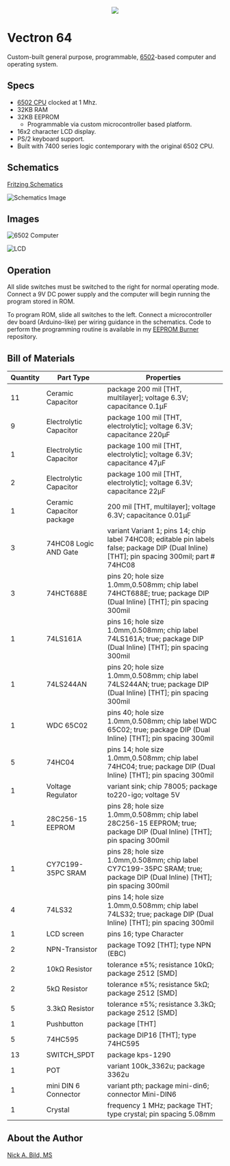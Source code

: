 <p align="center">
<img src="https://raw.githubusercontent.com/nickbild/6502_os/master/img/vectron_logo_small.png">
</p>

# Vectron 64

Custom-built general purpose, programmable, [6502](https://en.wikipedia.org/wiki/MOS_Technology_6502)-based computer and operating system.

## Specs

* [6502 CPU](https://en.wikipedia.org/wiki/MOS_Technology_6502) clocked at 1 Mhz.
* 32KB RAM
* 32KB EEPROM
  - Programmable via custom microcontroller based platform.
* 16x2 character LCD display.
* PS/2 keyboard support.
* Built with 7400 series logic contemporary with the original 6502 CPU.

## Schematics

[Fritzing Schematics](https://raw.githubusercontent.com/nickbild/6502_os/master/schematics/6502_computer.fzz)

![Schematics Image](https://raw.githubusercontent.com/nickbild/6502_os/master/schematics/6502_computer_bb.png)

## Images

![6502 Computer](https://raw.githubusercontent.com/nickbild/6502_os/master/img/20190407_151837.jpg)

![LCD](https://raw.githubusercontent.com/nickbild/6502_os/master/img/20181110_210151.jpg)

## Operation

All slide switches must be switched to the right for normal operating mode.  Connect a 9V DC power supply and the computer will begin running the program stored in ROM.

To program ROM, slide all switches to the left.  Connect a microcontroller dev board (Arduino-like) per wiring guidance in the schematics.  Code to perform the programming routine is available in my [EEPROM Burner](https://github.com/nickbild/eeprom_burner) repository.

## Bill of Materials

| Quantity | Part Type | Properties |
| -------- | --------- | ---------- |
| 11	| Ceramic Capacitor	| package 200 mil [THT, multilayer]; voltage 6.3V; capacitance 0.1µF |
| 9	| Electrolytic Capacitor | package 100 mil [THT, electrolytic]; voltage 6.3V; capacitance 220µF |
| 1	| Electrolytic Capacitor | package 100 mil [THT, electrolytic]; voltage 6.3V; capacitance 47µF |
| 2	| Electrolytic Capacitor | package 100 mil [THT, electrolytic]; voltage 6.3V; capacitance 22µF |
| 1	| Ceramic Capacitor	package | 200 mil [THT, multilayer]; voltage 6.3V; capacitance 0.01µF |
| 3	| 74HC08 Logic AND Gate	| variant Variant 1; pins 14; chip label 74HC08; editable pin labels false; package DIP (Dual Inline) [THT]; pin spacing 300mil; part # 74HC08 |
| 3	| 74HCT688E	| pins 20; hole size 1.0mm,0.508mm; chip label 74HCT688E; true; package DIP (Dual Inline) [THT]; pin spacing 300mil |
| 1	| 74LS161A	| pins 16; hole size 1.0mm,0.508mm; chip label 74LS161A; true; package DIP (Dual Inline) [THT]; pin spacing 300mil |
| 1	| 74LS244AN	| pins 20; hole size 1.0mm,0.508mm; chip label 74LS244AN; true; package DIP (Dual Inline) [THT]; pin spacing 300mil |
| 1	| WDC 65C02	| pins 40; hole size 1.0mm,0.508mm; chip label WDC 65C02; true; package DIP (Dual Inline) [THT]; pin spacing 300mil |
| 5	| 74HC04 | pins 14; hole size 1.0mm,0.508mm; chip label 74HC04; true; package DIP (Dual Inline) [THT]; pin spacing 300mil |
| 1	| Voltage Regulator	| variant sink; chip 78005; package to220-igo; voltage 5V |
| 1	| 28C256-15 EEPROM | pins 28; hole size 1.0mm,0.508mm; chip label 28C256-15 EEPROM; true; package DIP (Dual Inline) [THT]; pin spacing 300mil |
| 1	| CY7C199-35PC SRAM | pins 28; hole size 1.0mm,0.508mm; chip label CY7C199-35PC SRAM; true; package DIP (Dual Inline) [THT]; pin spacing 300mil |
| 4	| 74LS32 | pins 14; hole size 1.0mm,0.508mm; chip label 74LS32; true; package DIP (Dual Inline) [THT]; pin spacing 300mil |
| 1	| LCD screen | pins 16; type Character |
| 2	| NPN-Transistor | package TO92 [THT]; type NPN (EBC) |
| 2	| 10kΩ Resistor | tolerance ±5%; resistance 10kΩ; package 2512 [SMD] |
| 2	| 5kΩ Resistor | tolerance ±5%; resistance 5kΩ; package 2512 [SMD] |
| 5	| 3.3kΩ Resistor | tolerance ±5%; resistance 3.3kΩ; package 2512 [SMD] |
| 1	| Pushbutton | package [THT] |
| 5	| 74HC595 | package DIP16 [THT]; type 74HC595 |
| 13	| SWITCH_SPDT | package kps-1290 |
| 1	| POT | variant 100k_3362u; package 3362u |
| 1	| mini DIN 6 Connector | variant pth; package mini-din6; connector Mini-DIN6 |
| 1	| Crystal | frequency 1 MHz; package THT; type crystal; pin spacing 5.08mm |

## About the Author

[Nick A. Bild, MS](https://nickbild79.firebaseapp.com/#!/)
